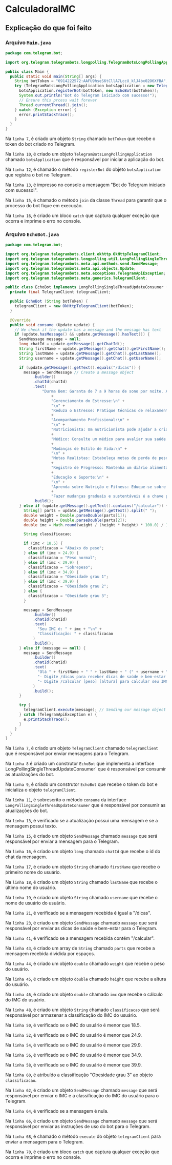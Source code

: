 # CalculadoraIMC

## Explicação do que foi feito

### Arquivo `Main.java`

````java
package com.telegram.bot;

import org.telegram.telegrambots.longpolling.TelegramBotsLongPollingApplication;

public class Main {
  public static void main(String[] args) {
    String botToken = "6914222572:AAFU9hseS6tCllA7LccU_klJ4bx02O6XfBA";
    try (TelegramBotsLongPollingApplication botsApplication = new TelegramBotsLongPollingApplication()) {
      botsApplication.registerBot(botToken, new EchoBot(botToken));
      System.out.println("Bot do Telegram iniciado com sucesso!");
      // Ensure this prcess wait forever
      Thread.currentThread().join();
    } catch (Exception error) {
      error.printStackTrace();
    }
  }
}
````

Na `linha 7`, é criado um objeto `String` chamado `botToken` que recebe o token do bot criado no Telegram.

Na `linha 10`, é criado um objeto `TelegramBotsLongPollingApplication` chamado `botsApplication` que é responsável por iniciar a aplicação do bot.

Na `linha 12`, é chamado o método `registerBot` do objeto `botsApplication` que registra o bot no Telegram.

Na `linha 13`, é impresso no console a mensagem "Bot do Telegram iniciado com sucesso!".

Na `linha 15`, é chamado o método `join` da classe `Thread` para garantir que o processo do bot fique em execução.

Na `linha 16`, é criado um bloco `catch` que captura qualquer exceção que ocorra e imprime o erro no console.

### Arquivo `EchoBot.java`

````java
package com.telegram.bot;

import org.telegram.telegrambots.client.okhttp.OkHttpTelegramClient;
import org.telegram.telegrambots.longpolling.util.LongPollingSingleThreadUpdateConsumer;
import org.telegram.telegrambots.meta.api.methods.send.SendMessage;
import org.telegram.telegrambots.meta.api.objects.Update;
import org.telegram.telegrambots.meta.exceptions.TelegramApiException;
import org.telegram.telegrambots.meta.generics.TelegramClient;

public class EchoBot implements LongPollingSingleThreadUpdateConsumer {
  private final TelegramClient telegramClient;

  public EchoBot (String botToken) {
    telegramClient = new OkHttpTelegramClient(botToken);
  }

  @Override
  public void consume (Update update) {
    // We check if the update has a message and the message has text
    if (update.hasMessage() && update.getMessage().hasText()) {
      SendMessage message = null;
      long chatId = update.getMessage().getChatId();
      String firstName = update.getMessage().getChat().getFirstName();
      String lastName = update.getMessage().getChat().getLastName();
      String username = update.getMessage().getChat().getUserName();

      if (update.getMessage().getText().equals("/dicas")) {
        message = SendMessage // Create a message object
            .builder()
            .chatId(chatId)
            .text(
                "Durma Bem: Garanta de 7 a 9 horas de sono por noite. A falta de sono pode afetar negativamente o metabolismo e aumentar o apetite.\n"
                    +
                    "Gerenciamento do Estresse:\n" +
                    "\n" +
                    "Reduza o Estresse: Pratique técnicas de relaxamento como meditação, ioga ou hobbies que goste. O estresse pode levar à alimentação emocional.\n"
                    +
                    "Acompanhamento Profissional:\n" +
                    "\n" +
                    "Nutricionista: Um nutricionista pode ajudar a criar um plano alimentar personalizado e equilibrado.\n"
                    +
                    "Médico: Consulte um médico para avaliar sua saúde geral e descartar quaisquer condições médicas que possam estar afetando seu peso.\n"
                    +
                    "Mudanças de Estilo de Vida:\n" +
                    "\n" +
                    "Metas Realistas: Estabeleça metas de perda de peso realistas e sustentáveis. Perder 0,5 a 1 kg por semana é considerado saudável.\n"
                    +
                    "Registro de Progresso: Mantenha um diário alimentar e de atividades para monitorar seu progresso e fazer ajustes conforme necessário.\n"
                    +
                    "Educação e Suporte:\n" +
                    "\n" +
                    "Aprenda sobre Nutrição e Fitness: Eduque-se sobre hábitos saudáveis e busque suporte, seja de grupos de apoio, amigos ou família.\n"
                    +
                    "Fazer mudanças graduais e sustentáveis é a chave para alcançar e manter um peso saudável. Lembre-se de que a jornada é pessoal e única, então encontre o que funciona melhor para você e seu estilo de vida.")
            .build();
      } else if (update.getMessage().getText().contains("/calcular")) {
        String[] parts = update.getMessage().getText().split(" ");
        double weight = Double.parseDouble(parts[1]);
        double height = Double.parseDouble(parts[2]);
        double imc = Math.round(weight / (height * height) * 100.0) / 100.0;

        String classificacao;

        if (imc < 18.5) {
          classificacao = "Abaixo do peso";
        } else if (imc < 24.9) {
          classificacao = "Peso normal";
        } else if (imc < 29.9) {
          classificacao = "Sobrepeso";
        } else if (imc < 34.9) {
          classificacao = "Obesidade grau 1";
        } else if (imc < 39.9) {
          classificacao = "Obesidade grau 2";
        } else {
          classificacao = "Obesidade grau 3";
        }

        message = SendMessage
            .builder()
            .chatId(chatId)
            .text(
              "Seu IMC é: " + imc + "\n" +
              "Classificação: " + classificacao
            )
            .build();
      } else if (message == null) {
        message = SendMessage
            .builder()
            .chatId(chatId)
            .text(
              "Olá " + firstName + " " + lastName + " (" + username + "), como posso te ajudar?\n" +
              "- Digite /dicas para receber dicas de saúde e bem-estar.\n" +
              "- Digite /calcular [peso] [altura] para calcular seu IMC. ex: /calcular 70 1.75"
            )
            .build();
      }

      try {
        telegramClient.execute(message); // Sending our message object to user
      } catch (TelegramApiException e) {
        e.printStackTrace();
      }
    }
  }
}
````

Na `linha 7`, é criado um objeto `TelegramClient` chamado `telegramClient` que é responsável por enviar mensagens para o Telegram.

Na `linha 8` é criado um construtor `EchoBot` que implementa a interface LongPollingSingleThreadUpdateConsumer` que é responsável por consumir as atualizações do bot.

Na `linha 9`, é criado um construtor `EchoBot` que recebe o token do bot e inicializa o objeto `telegramClient`.

Na `linha 11`, é sobrescrito o método `consume` da interface `LongPollingSingleThreadUpdateConsumer` que é responsável por consumir as atualizações do bot.

Na `linha 13`, é verificado se a atualização possui uma mensagem e se a mensagem possui texto.

Na `linha 15`, é criado um objeto `SendMessage` chamado `message` que será responsável por enviar a mensagem para o Telegram.

Na `linha 16`, é criado um objeto `long` chamado `chatId` que recebe o id do chat da mensagem.

Na `linha 17`, é criado um objeto `String` chamado `firstName` que recebe o primeiro nome do usuário.

Na `linha 18`, é criado um objeto `String` chamado `lastName` que recebe o último nome do usuário.

Na `linha 19`, é criado um objeto `String` chamado `username` que recebe o nome de usuário do usuário.

Na `linha 21`, é verificado se a mensagem recebida é igual a "/dicas".

Na `linha 23`, é criado um objeto `SendMessage` chamado `message` que será responsável por enviar as dicas de saúde e bem-estar para o Telegram.

Na `linha 41`, é verificado se a mensagem recebida contém "/calcular".

Na `linha 43`, é criado um array de `String` chamado `parts` que recebe a mensagem recebida dividida por espaços.

Na `linha 44`, é criado um objeto `double` chamado `weight` que recebe o peso do usuário.

Na `linha 45`, é criado um objeto `double` chamado `height` que recebe a altura do usuário.

Na `linha 46`, é criado um objeto `double` chamado `imc` que recebe o cálculo do IMC do usuário.

Na `linha 48`, é criado um objeto `String` chamado `classificacao` que será responsável por armazenar a classificação do IMC do usuário.

Na `linha 50`, é verificado se o IMC do usuário é menor que 18.5.

Na `linha 52`, é verificado se o IMC do usuário é menor que 24.9.

Na `linha 54`, é verificado se o IMC do usuário é menor que 29.9.

Na `linha 56`, é verificado se o IMC do usuário é menor que 34.9.

Na `linha 58`, é verificado se o IMC do usuário é menor que 39.9.

Na `linha 60`, é atribuído a classificação "Obesidade grau 3" ao objeto `classificacao`.

Na `linha 62`, é criado um objeto `SendMessage` chamado `message` que será responsável por enviar o IMC e a classificação do IMC do usuário para o Telegram.

Na `linha 64`, é verificado se a mensagem é nula.

Na `linha 66`, é criado um objeto `SendMessage` chamado `message` que será responsável por enviar as instruções de uso do bot para o Telegram.

Na `linha 68`, é chamado o método `execute` do objeto `telegramClient` para enviar a mensagem para o Telegram.

Na `linha 70`, é criado um bloco `catch` que captura qualquer exceção que ocorra e imprime o erro no console.

